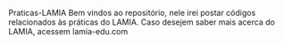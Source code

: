 Praticas-LAMIA
Bem vindos ao repositório, nele irei postar códigos relacionados às práticas do LAMIA. Caso desejem saber mais acerca do LAMIA, acessem lamia-edu.com
